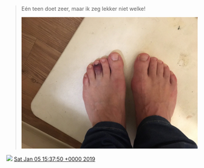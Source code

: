 > Eén teen doet zeer, maar ik zeg lekker niet welke\! 
> 
> ![](../../media/1081575506338668544-DwKHMCEU0AA7yHN.jpg)

<img src="../../media/tweet.ico" width="12" /> [Sat Jan 05 15:37:50 +0000 2019](https://twitter.com/DromerDenker/status/1081575506338668544)